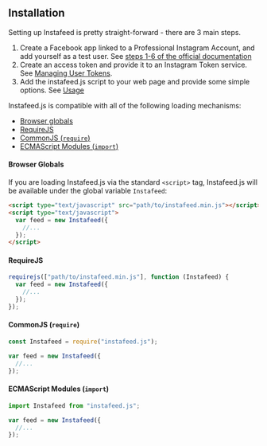 ## Installation

Setting up Instafeed is pretty straight-forward - there are 3 main steps.

1.  Create a Facebook app linked to a Professional Instagram Account, and add yourself as a test user. See [steps 1-6 of the official documentation](https://developers.facebook.com/docs/instagram-platform/instagram-api-with-instagram-login/create-a-meta-app-with-instagram)
2.  Create an access token and provide it to an Instagram Token service. See [Managing User Tokens](tokens).
3.  Add the instafeed.js script to your web page and provide some simple options. See [Usage](usage)

Instafeed.js is compatible with all of the following loading mechanisms:

- [Browser globals](#browser-globals)
- [RequireJS](#requirejs)
- [CommonJS (`require`)](#commonjs)
- [ECMAScript Modules (`import`)](#ecmascript-modules)

#### Browser Globals

If you are loading Instafeed.js via the standard `<script>` tag, Instafeed.js will be available under the global variable `Instafeed`:

```html
<script type="text/javascript" src="path/to/instafeed.min.js"></script>
<script type="text/javascript">
  var feed = new Instafeed({
    //...
  });
</script>
```

#### RequireJS

```js
requirejs(["path/to/instafeed.min.js"], function (Instafeed) {
  var feed = new Instafeed({
    //...
  });
});
```

#### CommonJS (`require`)

```js
const Instafeed = require("instafeed.js");

var feed = new Instafeed({
  //...
});
```

#### ECMAScript Modules (`import`)

```js
import Instafeed from "instafeed.js";

var feed = new Instafeed({
  //...
});
```
